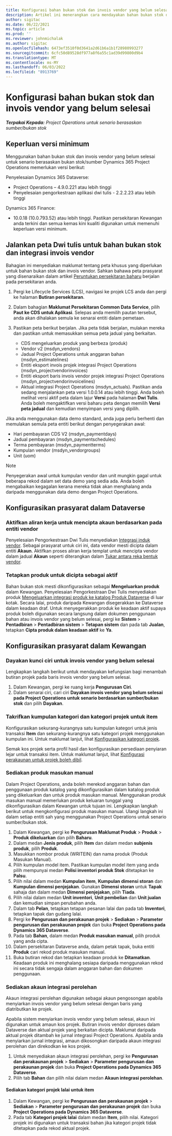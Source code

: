 ```yaml
---
title: Konfigurasi bahan bukan stok dan invois vendor yang belum selesai
description: Artikel ini menerangkan cara mendayakan bahan bukan stok dan invois vendor yang belum selesai.
author: sigitac
ms.date: 06/22/2021
ms.topic: article
ms.prod: ''
ms.reviewer: johnmichalak
ms.author: sigitac
ms.openlocfilehash: 6473ef3510f0d3641a2d61b6a1b1f28980993277
ms.sourcegitcommit: 6cfc50d89528df977a8f6a55c1ad39d99800d9b4
ms.translationtype: MT
ms.contentlocale: ms-MY
ms.lasthandoff: 06/03/2022
ms.locfileid: "8913769"
---
```

# <a name="configure-non-stocked-materials-and-pending-vendor-invoices"></a>Konfigurasi bahan bukan stok dan invois vendor yang belum selesai

_**Terpakai Kepada:** Project Operations untuk senario berasaskan sumber/bukan stok_

## <a name="minimum-version-requirement"></a>Keperluan versi minimum

Menggunakan bahan bukan stok dan invois vendor yang belum selesai untuk senario berasaskan bukan stok/sumber Dynamics 365 Project Operations memerlukan versi berikut:

Penyelesaian Dynamics 365 Dataverse:

- Project Operations – 4.9.0.221 atau lebih tinggi
- Penyelesaian pengorkestraan aplikasi dwi tulis - 2.2.2.23 atau lebih tinggi

Dynamics 365 Finance:
- 10.0.18 (10.0.793.52) atau lebih tinggi. Pastikan persekitaran Kewangan anda terkini dan semua kemas kini kualiti digunakan untuk memenuhi keperluan versi minimum.

## <a name="run-dual-write-maps-for-non-stocked-materials-and-vendor-invoice-integration"></a>Jalankan peta Dwi tulis untuk bahan bukan stok dan integrasi invois vendor

Bahagian ini menyediakan maklumat tentang peta khusus yang diperlukan untuk bahan bukan stok dan invois vendor. Sahkan bahawa peta prasyarat yang disenaraikan dalam artikel [Peruntukan persekitaran baharu](../environment/resource-provision-new-environment.md#run-project-operations-dual-write-maps) berjalan pada persekitaran anda.

1. Pergi ke Lifecycle Services (LCS), navigasi ke projek LCS anda dan pergi ke halaman **Butiran persekitaran**.
2. Dalam bahagian **Maklumat Persekitaran Common Data Service**, pilih **Paut ke CDS untuk Aplikasi**. Selepas anda memilih pautan tersebut, anda akan dihalakan semula ke senarai entiti dalam pemetaan.
3. Pastikan peta berikut berjalan. Jika peta tidak berjalan, mulakan mereka dan pastikan untuk memasukkan semua peta jadual yang berkaitan.

    - CDS mengeluarkan produk yang berbeza (produk)
    - Vendor v2 (msdyn_vendors)
    - Jadual Project Operations untuk anggaran bahan (msdyn_estimatelines)
    - Entiti eksport invois projek integrasi Project Operations (msdyn_projectvendorinvoices)
    - Entiti eksport baris invois vendor projek integrasi Project Operations (msdyn_projectvendorinvoicelines)
    - Aktual integrasi Project Operations (msdyn_actuals). Pastikan anda sedang menjalankan peta versi 1.0.0.14 atau lebih tinggi. Anda boleh melihat versi aktif peta dalam lajur **Versi** pada halaman **Dwi Tulis**. Anda boleh mengaktifkan versi baharu peta dengan memilih **Versi peta jadual** dan kemudian menyimpan versi yang dipilih.

Jika anda menggunakan data demo standard, anda juga perlu berhenti dan memulakan semula peta entiti berikut dengan penyegerakan awal:
  - Hari pembayaran CDS V2 (msdyn_paymentdays)
  - Jadual pembayaran (msdyn_paymentschedules)
  - Terma pembayaran (msdyn_paymentterms)
  - Kumpulan vendor (msdyn_vendorgroups)
  - Unit (uom)

> [!NOTE]
> Penyegerakan awal untuk kumpulan vendor dan unit mungkin gagal untuk beberapa rekod dalam set data demo yang sedia ada. Anda boleh mengabaikan kegagalan kerana mereka tidak akan menghalang anda daripada menggunakan data demo dengan Project Operations.

## <a name="configure-prerequisites-in-dataverse"></a>Konfigurasikan prasyarat dalam Dataverse

### <a name="activate-workflow-to-create-accounts-based-on-vendor-entity"></a>Aktifkan aliran kerja untuk mencipta akaun berdasarkan pada entiti vendor

Penyelesaian Pengorkestraan Dwi Tulis menyediakan [Integrasi induk vendor](/dynamics365/fin-ops-core/dev-itpro/data-entities/dual-write/vendor-mapping). Sebagai prasyarat untuk ciri ini, data vendor mesti dicipta dalam entiti **Akaun**. Aktifkan proses aliran kerja templat untuk mencipta vendor dalam jadual **Akaun** seperti diterangkan dalam [Tukar antara reka bentuk vendor](/dynamics365/fin-ops-core/dev-itpro/data-entities/dual-write/vendor-switch).

### <a name="set-products-to-be-created-as-active"></a>Tetapkan produk untuk dicipta sebagai aktif

Bahan bukan stok mesti dikonfigurasikan sebagai **Mengeluarkan produk** dalam Kewangan. Penyelesaian Pengorkestraan Dwi Tulis menyediakan produk [Mengeluarkan integrasi produk ke katalog Produk Dataverse](/dynamics365/fin-ops-core/dev-itpro/data-entities/dual-write/product-mapping) di luar kotak. Secara lalai, produk daripada Kewangan disegerakkan ke Dataverse dalam keadaan draf. Untuk menyegerakkan produk ke keadaan aktif supaya produk boleh digunakan secara langsung dalam dokumen penggunaan bahan atau invois vendor yang belum selesai, pergi ke **Sistem** > **Pentadbiran** > **Pentadbiran sistem** > **Tetapan sistem** dan pada tab **Jualan**, tetapkan **Cipta produk dalam keadaan aktif** ke **Ya**.

## <a name="configure-prerequisites-in-finance"></a>Konfigurasikan prasyarat dalam Kewangan

### <a name="enable-the-feature-key-for-pending-vendor-invoices"></a>Dayakan kunci ciri untuk invois vendor yang belum selesai

Lengkapkan langkah berikut untuk mendayakan kefungsian bagi menambah butiran projek pada baris invois vendor yang belum selesai.

1. Dalam Kewangan, pergi ke ruang kerja **Pengurusan Ciri**.
2. Dalam senarai ciri, cari ciri **Dayakan invois vendor yang belum selesai pada Project Operations untuk senario berdasarkan sumber/bukan stok** dan pilih **Dayakan**.

### <a name="define-category-groups-and-project-categories-for-items"></a>Takrifkan kumpulan kategori dan kategori projek untuk item

Konfigurasikan sekurang-kurangnya satu kumpulan kategori untuk jenis transaksi **Item** dan sekurang-kurangnya satu kategori projek menggunakan kumpulan ini. Untuk maklumat lanjut, lihat [Konfigurasikan kategori projek](../project-accounting/configure-project-categories.md#category-groups).

Semak kos projek serta profil hasil dan konfigurasikan persediaan penyiaran lejar untuk transaksi item. Untuk maklumat lanjut, lihat [Konfigurasi perakaunan untuk projek boleh dibil](../project-accounting/configure-accounting-billable-projects.md).

### <a name="set-up-a-write-in-product"></a>Sediakan produk masukan manual

Dalam Project Operations, anda boleh merekod anggaran bahan dan penggunaan produk katalog yang dikonfigurasikan dalam katalog produk yang dikeluarkan dan untuk produk masukan manual. Menggunakan produk masukan manual memerlukan produk keluaran tunggal yang dikonfigurasikan dalam Kewangan untuk tujuan ini. Lengkapkan langkah berikut untuk mengkonfigurasi produk masukan manual. Ulangi langkah ini dalam setiap entiti sah yang menggunakan Project Operations untuk senario sumber/bukan stok.

1. Dalam Kewangan, pergi ke **Pengurusan Maklumat Produk** > **Produk** > **Produk dikeluarkan** dan pilih **Baharu**.
2. Dalam medan **Jenis produk**, pilih **Item** dan dalam medan **subjenis produk**, pilih **Produk**.
3. Masukkan nombor produk (WRITEIN) dan nama produk (Produk Masukan Manual).
4. Pilih kumpulan model item. Pastikan kumpulan model item yang anda pilih mempunyai medan **Polisi inventori produk Stok** ditetapkan ke **Palsu**.
5. Pilih nilai dalam medan **Kumpulan item**, **Kumpulan dimensi storan** dan **Kumpulan dimensi penjejakan**. Gunakan **Dimensi storan** untuk **Tapak** sahaja dan dalam medan **Dimensi penjejakan**, pilih **Tiada**.
6. Pilih nilai dalam medan **Unit inventori**, **Unit pembelian** dan **Unit jualan** dan kemudian simpan perubahan anda.
7. Dalam tab **Pelan**, tetapkan tetapan pesanan lalai dan pada tab **Inventori**, tetapkan tapak dan gudang lalai.
8. Pergi ke **Pengurusan dan perakaunan projek** > **Sediakan** > **Parameter pengurusan dan perakaunan projek** dan buka **Project Operations pada Dynamics 365 Dataverse**. 
9. Pada tab **Bahan**, dalam medan **Produk masukan manual**, pilih produk yang anda cipta.
10. Dalam persekitaran Dataverse anda, dalam petak tapak, buka entiti **Produk** cari rekod produk masukan manual. 
11. Buka butiran rekod dan tetapkan keadaan produk ke **Ditamatkan**. Keadaan produk ini menghalang sesiapa daripada menggunakan rekod ini secara tidak sengaja dalam anggaran bahan dan dokumen penggunaan.

### <a name="set-up-a-procurement-integration-account"></a>Sediakan akaun integrasi perolehan

Akaun integrasi perolehan digunakan sebagai akaun pengosongan apabila menyiarkan invois vendor yang belum selesai dengan baris yang diatributkan ke projek.

Apabila sistem menyiarkan invois vendor yang belum selesai, akaun ini digunakan untuk amaun kos projek. Butiran invois vendor diproses dalam Dataverse dan aktual projek yang berkaitan dicipta. Maklumat daripada aktual projek ditambah ke jurnal integrasi Project Operations. Apabila anda menyiarkan jurnal integrasi, amaun dikosongkan daripada akaun integrasi perolehan dan direkodkan ke kos projek.

1. Untuk menyediakan akaun integrasi perolehan, pergi ke **Pengurusan dan perakaunan projek** > **Sediakan** > **Parameter pengurusan dan perakaunan projek** dan buka **Project Operations pada Dynamics 365 Dataverse**. 
2. Pilih tab **Bahan** dan pilih nilai dalam medan **Akaun integrasi perolehan**.

#### <a name="set-up-project-category-defaults-for-an-item"></a>Sediakan kategori projek lalai untuk item

1. Dalam Kewangan, pergi ke **Pengurusan dan perakaunan projek** > **Sediakan** > **Parameter pengurusan dan perakaunan projek** dan buka **Project Operations pada Dynamics 365 Dataverse**. 
2. Pada tab **Kategori projek lalai** dalam medan **Item**, pilih nilai. Kategori projek ini digunakan untuk transaksi bahan jika kategori projek tidak ditetapkan pada rekod aktual projek.
